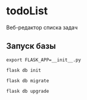 # todoList
Веб-редактор списка задач

## Запуск базы
`export FLASK_APP=__init__.py`

`flask db init`

`flask db migrate`

`flask db upgrade`